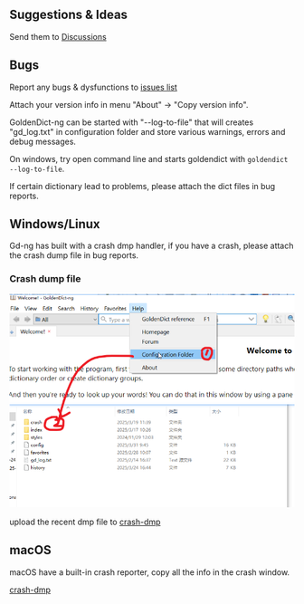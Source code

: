 ## Suggestions & Ideas

Send them to [Discussions](https://github.com/xiaoyifang/goldendict/discussions)

## Bugs

Report any bugs & dysfunctions to [issues list](<https://github.com/xiaoyifang/goldendict/issues>)

Attach your version info in menu "About" -> "Copy version info".

GoldenDict-ng can be started with "--log-to-file" that will creates "gd_log.txt" in configuration folder and store various warnings, errors and debug messages.

On windows, try open command line and starts goldendict with `goldendict --log-to-file`.

If certain dictionary lead to problems, please attach the dict files in bug reports.

## Windows/Linux

Gd-ng has built with a crash dmp handler, if you have a crash, please attach the crash dump file in bug reports.

### Crash dump file

![alt text](img/crash-dmp.png)

upload the recent dmp file to [crash-dmp](https://github.com/xiaoyifang/goldendict/issues/new?assignees=&labels=crash-dmp&template=bug_report.md&title=crash-dmp-file)

## macOS

macOS have a built-in crash reporter, copy all the info in the crash window.

[crash-dmp](https://github.com/xiaoyifang/goldendict/issues/new?assignees=&labels=crash-dmp&template=bug_report.md&title=crash-dmp-file)
